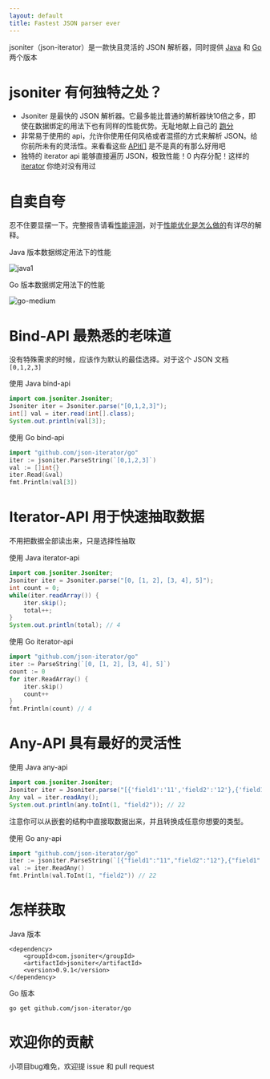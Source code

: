 ```yaml
---
layout: default
title: Fastest JSON parser ever
---
```


jsoniter（json-iterator）是一款快且灵活的 JSON 解析器，同时提供 [Java](https://github.com/json-iterator/java) 和 [Go](https://github.com/json-iterator/go) 两个版本

# jsoniter 有何独特之处？

* Jsoniter 是最快的 JSON 解析器。它最多能比普通的解析器快10倍之多，即使在数据绑定的用法下也有同样的性能优势。无耻地献上自己的 [跑分](/benchmark.html)
* 非常易于使用的 api，允许你使用任何风格或者混搭的方式来解析 JSON。给你前所未有的灵活性。来看看这些 [API们](/api.html) 是不是真的有那么好用吧
* 独特的 iterator api 能够直接遍历 JSON，极致性能！0 内存分配！这样的 [iterator](/api.html#iterator-api) 你绝对没有用过

# 自卖自夸

忍不住要显摆一下。完整报告请看[性能评测](/benchmark.html)，对于[性能优化是怎么做的](/benchmark.html#optimization-used)有详尽的解释。

Java 版本数据绑定用法下的性能

![java1](http://jsoniter.com/benchmarks/java1.png)

Go 版本数据绑定用法下的性能

![go-medium](http://jsoniter.com/benchmarks/go-medium.png)

# Bind-API 最熟悉的老味道

没有特殊需求的时候，应该作为默认的最佳选择。对于这个 JSON 文档 `[0,1,2,3]`

使用 Java bind-api

```java
import com.jsoniter.Jsoniter;
Jsoniter iter = Jsoniter.parse("[0,1,2,3]");
int[] val = iter.read(int[].class);
System.out.println(val[3]);
```

使用 Go bind-api

```go
import "github.com/json-iterator/go"
iter := jsoniter.ParseString(`[0,1,2,3]`)
val := []int{}
iter.Read(&val)
fmt.Println(val[3])
```

# Iterator-API 用于快速抽取数据

不用把数据全部读出来，只是选择性抽取

使用 Java iterator-api

```java
import com.jsoniter.Jsoniter;
Jsoniter iter = Jsoniter.parse("[0, [1, 2], [3, 4], 5]");
int count = 0;
while(iter.readArray()) {
    iter.skip();
    total++;
}
System.out.println(total); // 4
```

使用 Go iterator-api

```go
import "github.com/json-iterator/go"
iter := ParseString(`[0, [1, 2], [3, 4], 5]`)
count := 0
for iter.ReadArray() {
    iter.skip()
    count++
}
fmt.Println(count) // 4
```
# Any-API 具有最好的灵活性

使用 Java any-api

```java
import com.jsoniter.Jsoniter;
Jsoniter iter = Jsoniter.parse("[{'field1':'11','field2':'12'},{'field1':'21','field2':'22'}]".replace('\'', '"'));
Any val = iter.readAny();
System.out.println(any.toInt(1, "field2")); // 22
```

注意你可以从嵌套的结构中直接取数据出来，并且转换成任意你想要的类型。

使用 Go any-api

```go
import "github.com/json-iterator/go"
iter := jsoniter.ParseString(`[{"field1":"11","field2":"12"},{"field1":"21","field2":"22"}]`)
val := iter.ReadAny()
fmt.Println(val.ToInt(1, "field2")) // 22
```

# 怎样获取

Java 版本

```
<dependency>
    <groupId>com.jsoniter</groupId>
    <artifactId>jsoniter</artifactId>
    <version>0.9.1</version>
</dependency>
```

Go 版本

```
go get github.com/json-iterator/go
```

# 欢迎你的贡献

小项目bug难免，欢迎提 issue 和 pull request
